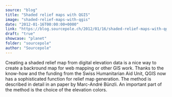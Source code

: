 ```yaml
---
source: "blog"
title: "Shaded relief maps with QGIS"
image: "shaded-relief-maps-with-qgis"
date: "2012-01-16T00:00:00+0000"
link: "https://blog.sourcepole.ch/2012/01/16/shaded-relief-maps-with-qgis/"
draft: "true"
showcase: "planet"
folder: "sourcepole"
author: "Sourcepole"
---
```


Creating a shaded relief map from digital elevation data is a nice way to create a backround map for web mapping or other GIS work. Thanks to the know-how and the funding from the Swiss Humanitarian Aid Unit, QGIS now has a sophisticated function for relief map generation. The method is described in detail in an paper by Marc-André Bünzli. An important part of the method is the choice of the elevation colors.
